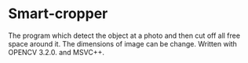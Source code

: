 # Smart-cropper
The program which detect the object at a photo and then cut off all free space around it. The dimensions of image can be change.
Written with OPENCV 3.2.0. and MSVC++.
